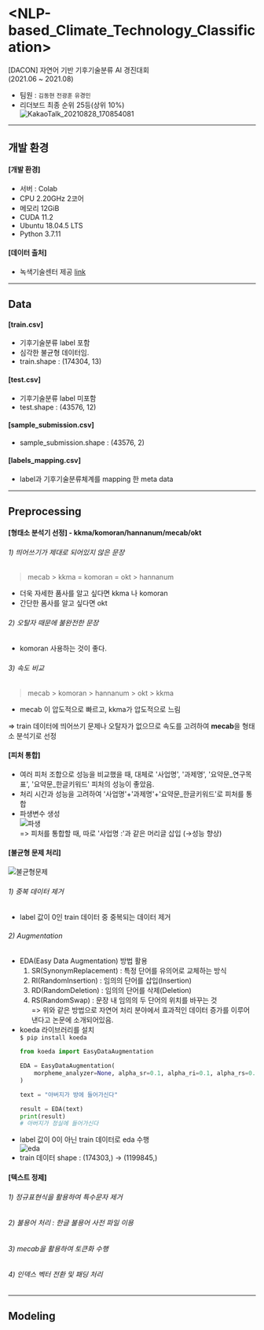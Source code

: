 # <NLP-based_Climate_Technology_Classification>
[DACON] 자연어 기반 기후기술분류 AI 경진대회  
(2021.06 ~ 2021.08)
- 팀원 : `김동현` `전광훈` `유경민`
- 리더보드 최종 순위 25등(상위 10%)  
  ![KakaoTalk_20210828_170854081](https://user-images.githubusercontent.com/80561963/131211272-72512112-fb39-44af-9fae-1d408500c5b5.jpg)
---

## 개발 환경
#### [개발 환경]
- 서버 : Colab
- CPU 2.20GHz 2코어
- 메모리 12GiB
- CUDA 11.2
- Ubuntu 18.04.5 LTS
- Python 3.7.11

#### [데이터 출처]
- 녹색기술센터 제공 [link](https://dacon.io/competitions/official/235744/data)
---

## Data
#### [train.csv]
- 기후기술분류 label 포함
- 심각한 불균형 데이터임.
- train.shape : (174304, 13)

#### [test.csv]
- 기후기술분류 label 미포함
- test.shape : (43576, 12)

#### [sample_submission.csv]
- sample_submission.shape : (43576, 2)

#### [labels_mapping.csv]
- label과 기후기술분류체계를 mapping 한 meta data
---

## Preprocessing
#### [형태소 분석기 선정] - kkma/komoran/hannanum/mecab/okt  
###### 1) 띄어쓰기가 제대로 되어있지 않은 문장  
  > mecab > kkma = komoran = okt > hannanum  
- 더욱 자세한 품사를 알고 싶다면 kkma 나 komoran
- 간단한 품사를 알고 싶다면 okt

###### 2) 오탈자 때문에 불완전한 문장  
- komoran 사용하는 것이 좋다.

###### 3) 속도 비교  
  > mecab > komoran > hannanum > okt > kkma
- mecab 이 압도적으로 빠르고, kkma가 압도적으로 느림

=> train 데이터에 띄어쓰기 문제나 오탈자가 없으므로 속도를 고려하여 **mecab**을 형태소 분석기로 선정

#### [피처 통합]
- 여러 피처 조합으로 성능을 비교했을 때, 대체로 '사업명', '과제명', '요약문_연구목표', '요약문_한글키워드' 피처의 성능이 좋았음.
- 처리 시간과 성능을 고려하여 '사업명'+'과제명'+'요약문_한글키워드'로 피처를 통합
- 파생변수 생성  
  ![파생](https://user-images.githubusercontent.com/80561963/131308570-bce37db1-8310-4f00-b047-5c48a5ad8e23.JPG)  
  => 피처를 통합할 때, 따로 '사업명 :'과 같은 머리글 삽입 (→성능 향상)

#### [불균형 문제 처리]
![불균형문제](https://user-images.githubusercontent.com/80561963/136185680-63815687-5b8d-4e8f-9a2a-7f858eaf75ad.JPG)
###### 1) 중복 데이터 제거
- label 값이 0인 train 데이터 중 중복되는 데이터 제거
###### 2) Augmentation
- EDA(Easy Data Augmentation) 방법 활용  
  1) SR(SynonymReplacement) : 특정 단어를 유의어로 교체하는 방식  
  2) RI(RandomInsertion) : 임의의 단어를 삽입(Insertion)  
  3) RD(RandomDeletion) : 임의의 단어를 삭제(Deletion)  
  4) RS(RandomSwap) : 문장 내 임의의 두 단어의 위치를 바꾸는 것  
=> 위와 같은 방법으로 자연어 처리 분야에서 효과적인 데이터 증가를 이루어 낸다고 논문에 소개되어있음.  
- koeda 라이브러리를 설치  
`$ pip install koeda`  
  ```python
  from koeda import EasyDataAugmentation

  EDA = EasyDataAugmentation(
      morpheme_analyzer=None, alpha_sr=0.1, alpha_ri=0.1, alpha_rs=0.1, prob_rd=0.1
  )

  text = "아버지가 방에 들어가신다"

  result = EDA(text)
  print(result)
  # 아버지가 정실에 들어가신다
  ```
- label 값이 0이 아닌 train 데이터로 eda 수행  
  ![eda](https://user-images.githubusercontent.com/80561963/131308131-9b02b6e3-d25b-4d10-8e8c-a1dad553069f.JPG)
- train 데이터 shape : (174303,) → (1199845,)

#### [텍스트 정제]
###### 1) 정규표현식을 활용하여 특수문자 제거
###### 2) 불용어 처리 : 한글 불용어 사전 파일 이용
###### 3) mecab을 활용하여 토큰화 수행  
###### 4) 인덱스 벡터 전환 및 패딩 처리  
---

## Modeling

